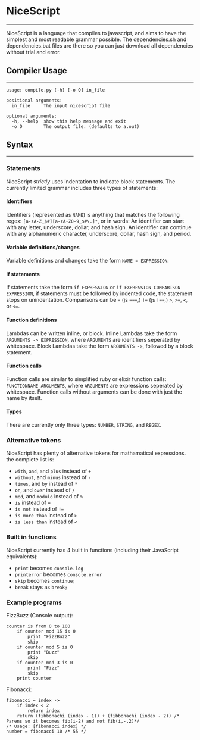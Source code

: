 # NiceScript
---
NiceScript is a language that compiles to javascript, and aims to have the simplest and most readable grammar possible.
The dependencies.sh and dependencies.bat files are there so you can just download all dependencies without trial and error.
## Compiler Usage
---
```
usage: compile.py [-h] [-o O] in_file

positional arguments:
  in_file     The input nicescript file

optional arguments:
  -h, --help  show this help message and exit
  -o O        The output file. (defaults to a.out)
```
## Syntax
---
### Statements
NiceScript _strictly_ uses indentation to indicate block statements.
The currently limited grammar includes three types of statements:
#### Identifiers
Identifiers (represented as `NAME`) is anything that matches the following regex: `[a-zA-Z_$#][a-zA-Z0-9_$#\.]*`, or in words:
An identifier can start with any letter, underscore, dollar, and hash sign.
An identifier can continue with any alphanumeric character, underscore, dollar, hash sign, and period.
#### Variable definitions/changes
Variable definitions and changes take the form `NAME = EXPRESSION`.
#### If statements
If statements take the form `if EXPRESSION` or `if EXPRESSION COMPARISON EXPRESSION`, if statements must be followed by indented code, the statement stops on unindentation.
Comparisons can be `=` (js `===`,) `!=` (js `!==`,) `>`, `>=`, `<`, or `<=`.
#### Function definitions
Lambdas can be written inline, or block.
Inline Lambdas take the form `ARGUMENTS -> EXPRESSION`, where `ARGUMENTS` are identifiers seperated by whitespace.
Block Lambdas take the form `ARGUMENTS ->`, followed by a block statement.
#### Function calls
Function calls are similar to simplified ruby or elixir function calls: `FUNCTIONNAME ARGUMENTS`, where `ARGUMENTS` are expressions seperated by whitespace.
Function calls without arguments can be done with just the name by itself.
#### Types
There are currently only three types: `NUMBER`, `STRING`, and `REGEX`.
### Alternative tokens
NiceScript has plenty of alternative tokens for mathamatical expressions. the complete list is:
- `with`, `and`, and `plus` instead of `+`
- `without`, and `minus` instead of `-`
- `times`, and `by` instead of `*`
- `on`, and `over` instead of `/`
- `mod`, and `modulo` instead of `%`
- `is` instead of `=`
- `is not` instead of `!=`
- `is more than` instead of `>`
- `is less than` instead of `<`
### Built in functions
NiceScript currently has 4 built in functions (including their JavaScript equivalents):
- `print` becomes `console.log`
- `printerror` becomes `console.error`
- `skip` becomes `continue;`
- `break` stays as `break;`
### Example programs
FizzBuzz (Console output):
```
counter is from 0 to 100
    if counter mod 15 is 0
		print "FizzBuzz"
		skip
	if counter mod 5 is 0
		print "Buzz"
		skip
	if counter mod 3 is 0
		print "Fizz"
		skip
	print counter
```
Fibonacci:
```
fibonacci = index ->
    if index < 2
        return index
    return (fibbonachi (index - 1)) + (fibbonachi (index - 2)) /* Parens so it becomes fib(i-2) and not fib(i,-,2)*/
/* Usage: [fibonacci index] */
number = fibonacci 10 /* 55 */
```
